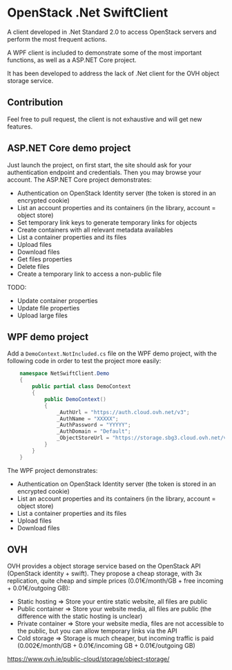 # OpenStack .Net SwiftClient

A client developed in .Net Standard 2.0 to access OpenStack servers and perform the most frequent actions.

A WPF client is included to demonstrate some of the most important functions, as well as a ASP.NET Core project.

It has been developed to address the lack of .Net client for the OVH object storage service.

## Contribution

Feel free to pull request, the client is not exhaustive and will get new features.

## ASP.NET Core demo project

Just launch the project, on first start, the site should ask for your authentication endpoint and credentials. 
Then you may browse your account.
The ASP.NET Core project demonstrates:
- Authentication on OpenStack Identity server (the token is stored in an encrypted cookie)
- List an account properties and its containers (in the library, account = object store)
- Set temporary link keys to generate temporary links for objects
- Create containers with all relevant metadata availables
- List a container properties and its files
- Upload files
- Download files
- Get files properties
- Delete files
- Create a temporary link to access a non-public file

TODO:
- Update container properties
- Update file properties
- Upload large files


## WPF demo project

Add a `DemoContext.NotIncluded.cs` file on the WPF demo project, with the following code in order to test the project more easily:

```csharp
    namespace NetSwiftClient.Demo
    {
        public partial class DemoContext
        {
            public DemoContext()
            {
                _AuthUrl = "https://auth.cloud.ovh.net/v3";
                _AuthName = "XXXXX";
                _AuthPassword = "YYYYY";
                _AuthDomain = "Default";
                _ObjectStoreUrl = "https://storage.sbg3.cloud.ovh.net/v1/AUTH_zzzz"; 
            }
        }
    }
```
The WPF project demonstrates:
- Authentication on OpenStack Identity server (the token is stored in an encrypted cookie)
- List an account properties and its containers (in the library, account = object store)
- List a container properties and its files
- Upload files
- Download files

## OVH

OVH provides a object storage service based on the OpenStack API (OpenStack identity + swift).
They propose a cheap storage, with 3x replication, quite cheap and simple prices (0.01€/month/GB + free incoming + 0.01€/outgoing GB):
- Static hosting => Store your entire static website, all files are public
- Public container => Store your website media, all files are public (the difference with the static hosting is unclear)
- Private container => Store your website media, files are not accessible to the public, but you can allow temporary links via the API
- Cold storage => Storage is much cheaper, but incoming traffic is paid (0.002€/month/GB + 0.01€/incoming GB + 0.01€/outgoing GB)

https://www.ovh.ie/public-cloud/storage/object-storage/

